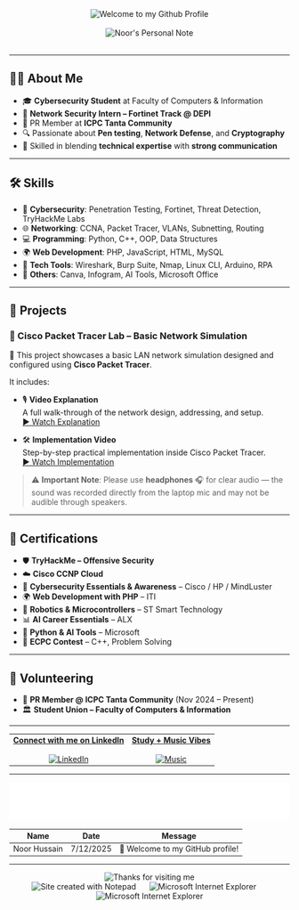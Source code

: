 <!-- Hero Header -->
<div align="center">
  <img src="https://github.com/BrunnerLivio/brunnerlivio/blob/master/images/welcome.png?raw=true" style="max-width: 100%;" alt="Welcome to my Github Profile" />
  <br /><br />
  <img height="50" alt="Noor's Personal Note" src="https://readme-typing-svg.demolab.com?font=Fira+Code&duration=3000&pause=1000&center=true&vCenter=true&multiline=true&width=435&lines=Cybersecurity+Student;Network+Security+Intern+@DEPI;Always+Learning+%26+Breaking+Stuff" />
  <br /><br />
</div>

---

## 👩‍💻 About Me

- 🎓 **Cybersecurity Student** at Faculty of Computers & Information  
- 💼 **Network Security Intern – Fortinet Track @ DEPI**  
- 💬 PR Member at **ICPC Tanta Community**  
- 🔍 Passionate about **Pen testing**, **Network Defense**, and **Cryptography**  
- 🤝 Skilled in blending **technical expertise** with **strong communication**

---

## 🛠️ Skills

- 🔐 **Cybersecurity**: Penetration Testing, Fortinet, Threat Detection, TryHackMe Labs  
- 🌐 **Networking**: CCNA, Packet Tracer, VLANs, Subnetting, Routing  
- 💻 **Programming**: Python, C++, OOP, Data Structures  
- 🌍 **Web Development**: PHP, JavaScript, HTML, MySQL  
- 🤖 **Tech Tools**: Wireshark, Burp Suite, Nmap, Linux CLI, Arduino, RPA  
- 🎨 **Others**: Canva, Infogram, AI Tools, Microsoft Office  

---

## 📂 Projects

### 📡 Cisco Packet Tracer Lab – Basic Network Simulation

🧪 This project showcases a basic LAN network simulation designed and configured using **Cisco Packet Tracer**.

It includes:

- 🎙️ **Video Explanation**  
  A full walk-through of the network design, addressing, and setup.  
  [▶️ Watch Explanation](https://drive.google.com/file/d/1eUAvReVmA5yibFPZxUkm4J1iQm-iCPa6/view?usp=drive_link)

- 🛠️ **Implementation Video**  
  Step-by-step practical implementation inside Cisco Packet Tracer.  
  [▶️ Watch Implementation](https://drive.google.com/file/d/1W8Jm5riRBPdU8sT3d8R_fIg5b47bEzzh/view?usp=drive_link)

> ⚠️ **Important Note**: Please use **headphones** 🎧 for clear audio — the sound was recorded directly from the laptop mic and may not be audible through speakers.

---

## 🧾 Certifications

- 🛡️ **TryHackMe – Offensive Security**  
- ☁️ **Cisco CCNP Cloud**  
- 🔐 **Cybersecurity Essentials & Awareness** – Cisco / HP / MindLuster  
- 🌍 **Web Development with PHP** – ITI  
- 🤖 **Robotics & Microcontrollers** – ST Smart Technology  
- 📊 **AI Career Essentials** – ALX  
- 🧠 **Python & AI Tools** – Microsoft  
- 🧩 **ECPC Contest** – C++, Problem Solving  

---

## 💬 Volunteering

- 🎤 **PR Member @ ICPC Tanta Community** (Nov 2024 – Present)  
- 🏛️ **Student Union – Faculty of Computers & Information**

---

<table width="100%" align="center">
<tr>
<td align="center">
<a href="https://www.linkedin.com/in/noor-hussain-b483942b0">
<strong>Connect with me on LinkedIn</strong><br /><br />
<img alt="LinkedIn" height="80" src="https://github.com/BrunnerLivio/brunnerlivio/blob/master/images/globe.gif">
</a>
</td>
<td align="center">
<a href="https://www.youtube.com/watch?v=3YxaaGgTQYM">
<strong>Study + Music Vibes</strong><br /><br />
<img height="100" alt="Music" src="https://github.com/BrunnerLivio/brunnerlivio/blob/master/images/music.gif"> 
</a>
</td>
</tr>
</table>

---

<div align="center">
<a href="#"><img src="https://github.com/BrunnerLivio/brunnerlivio/blob/master/images/guestbook.svg"></a> 
</div>

| Name | Date | Message |
|---|---|---|
| Noor Hussain | 7/12/2025 | 👋 Welcome to my GitHub profile! |

---

<div align="center">
<img height="120" alt="Thanks for visiting me" width="100%" src="https://raw.githubusercontent.com/BrunnerLivio/brunnerlivio/master/images/marquee.svg" />
<br />
<img src="https://raw.githubusercontent.com/BrunnerLivio/brunnerlivio/master/images/notepad.gif" alt="Site created with Notepad" height="30" />
<span>&nbsp;&nbsp;&nbsp;&nbsp;</span>  
<img src="https://raw.githubusercontent.com/BrunnerLivio/brunnerlivio/master/images/ie_logo.gif" alt="Microsoft Internet Explorer" />
<span>&nbsp;&nbsp;&nbsp;&nbsp;</span>  
<img src="https://raw.githubusercontent.com/BrunnerLivio/brunnerlivio/master/images/noframes.gif" alt="Microsoft Internet Explorer" />
</div>

